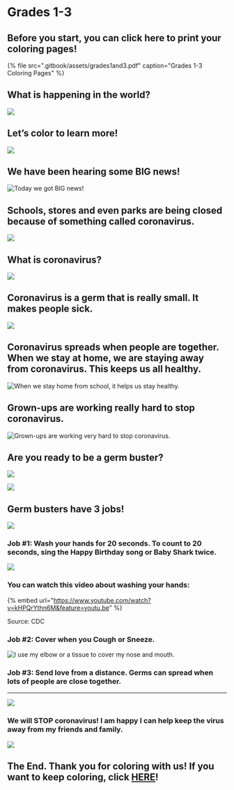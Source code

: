 # Grades 1-3

## Before you start, you can click here to print your coloring pages!

{% file src=".gitbook/assets/grades1and3.pdf" caption="Grades 1-3 Coloring Pages" %}

## What is happening in the world?

![](.gitbook/assets/confused-kid.png)

## **Let’s color to learn more!**

![](.gitbook/assets/drawing.png)

## **We have been hearing some BIG news!** 

![Today we got BIG news!](.gitbook/assets/image%20%289%29.png)

## **Schools, stores and even parks are being closed because of something called coronavirus.**

![](https://lh5.googleusercontent.com/0E_tOL3pD5uBAm7Ybiu5-PJntgMXS_mSHPnthMV-KEO-Q39tp13d0-_WNHNUpH0gVWT8dPmcUhkh6fFm1Cemd0-p4lgfmI4oNa8t81BvE-iK4bK5PPIw9DksERvUg70gqocRzwNx)

## **What is coronavirus?**

![](.gitbook/assets/confused.png)

## **Coronavirus is a germ that is really small. It makes people sick.**

![](.gitbook/assets/3dgerm.png)

## **Coronavirus spreads when people are together. When we stay at home, we are staying away from coronavirus. This keeps us all healthy.** 

![When we stay home from school, it helps us stay healthy.](.gitbook/assets/image%20%284%29.png)

## **Grown-ups are working really hard to stop coronavirus.**

![Grown-ups are working very hard to stop coronavirus.](.gitbook/assets/image%20%283%29.png)

## **Are you ready to be a germ buster?**

![](.gitbook/assets/germ-buster-1.png)

![](https://lh6.googleusercontent.com/icl9Pt5Oi2shc-0uSPqKAmkW9MvAr9XZcC_AxqMjx99E3vmh7QXj0SgMnkPcWn8X_1qBPRninp6WH76pTHhza-jUplVsN-6ZcQT9_yoWr5eqFbtYCbFZamELuc5xoqGCTZKXqVf1)

## **Germ busters have 3 jobs!**

![](.gitbook/assets/counting-covid%20%282%29.png)

### **Job \#1: Wash your hands for 20 seconds. To count to 20 seconds, sing the Happy Birthday song or Baby Shark twice.** 

![](https://lh5.googleusercontent.com/fSdJA0R33KXwCdYeTDL9DgfobZKCoERs3PzjAmhzEU1sKpwrPneKT2fuvgNDzHXsugLGKhK_z04R89AfyZSGz3ivREpigohlqkFDfmmiivcI8XT1WZRX6rAaOOAM_x8xxdMZ-RYA)

### **You can watch this video about washing your hands:**

{% embed url="https://www.youtube.com/watch?v=kHPQrYthn6M&feature=youtu.be" %}

Source: CDC

### **Job \#2: Cover when you Cough or Sneeze.**

![I use my elbow or a tissue to cover my nose and mouth.](.gitbook/assets/image%20%282%29.png)

### **Job \#3: Send love from a distance. Germs can spread when lots of people are close together.**

  ****

![](https://lh3.googleusercontent.com/nXKms_Vfm7jy50c_TE8-_bo2GIM_1NaQF3AtXKIcwcdl113T-_fkgw2PGqtDELatV9G9A6dC71Jr-vBOCVp72ymEtZuVFhXBFdE4BJVaztBCfmE-iySTxfzamprCZKr9EVIFTCUJ)

### **We will STOP coronavirus! I am happy I can help keep the virus away from my friends and family.**

![](https://lh6.googleusercontent.com/Slu3sceW8FUlaR7MepDl1eTsKsrsSUDEopMgwgl26ArjWhfsXwWMMCMFr4AQ5hLm79Wf7RynEUSkKxTI9Cr-n_nJPUgMtCj217_0m27lLc2leoM0VzjwQGl5xe32BoPxA20JxmlC)

## **The End. Thank you for coloring with us! If you want to keep coloring, click** [**HERE**](https://www.coloringforcovid.com/)**!**  

